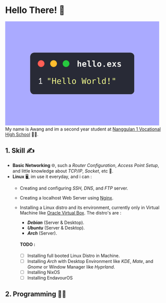 # Hello There! 👋
![Hello](https://raw.githubusercontent.com/Yuuki1578/Yuuki1578/main/media/image/hello.png)
My name is Awang and im a second year student at [Nanggulan 1 Vocational High School](https://www.smkn1nanggulan.sch.id/) 👨‍💻.

## 1. Skill ✍️
- **Basic Networking** 🌐, such a *Router Configuration*, *Access Point Setup*, and little knowledge about *TCP/IP*, *Socket*, etc 🔌.
- **Linux** 🖥️, im use it everyday, and i can : 
  - Creating and configuring *SSH, DNS*, and *FTP* server.
  - Creating a localhost Web Server using [Nginx](https://www.nginx.com/).
  - Installing a Linux distro and its environment, currently only in Virtual Machine like [Oracle Virtual Box](https://www.virtualbox.org/). The distro's are : 
     - ***Debian*** (Server & Desktop).
     - ***Ubuntu*** (Server & Desktop).
     - ***Arch*** (Server).
    
     #### TODO :
     - [ ] Installing full booted Linux Distro in Machine.
     - [ ] Installing *Arch* with Desktop Environment like *KDE*, *Mate*, and *Gnome* or Window Manager like *Hyprland*.
     - [ ] Installing NixOS
     - [ ] Installing EndavourOS

## 2. Programming 👨‍💻
